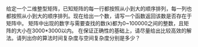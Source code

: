 给定一个二维整型矩阵，已知矩阵的每一行都按照从小到大的顺序排列，每一列也都按照从小到大的顺序排列。现在给出一个数，请写一个函数返回该数是否存在于矩阵中。
矩阵中出现的数字与需要查找的数(k)都为0~100000之间的整数，且矩阵的大小在3000*3000以内。
在保证正确性的基础上，请尽量给出比较高效的解法。请列出你的算法时间复杂度与空间复杂度分别是多少？

